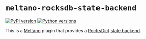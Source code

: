 # `meltano-rocksdb-state-backend`

[![PyPI version](https://img.shields.io/pypi/v/meltano-rocksdb-state-backend.svg?logo=pypi&logoColor=FFE873&color=blue)](https://pypi.org/project/meltano-rocksdb-state-backend)
[![Python versions](https://img.shields.io/pypi/pyversions/meltano-rocksdb-state-backend.svg?logo=python&logoColor=FFE873)](https://pypi.org/project/meltano-rocksdb-state-backend)

This is a [Meltano](https://meltano.com) plugin that provides a [RocksDict](https://github.com/Congyuwang/RocksDict) [state backend](https://docs.meltano.com/concepts/state_backends).
